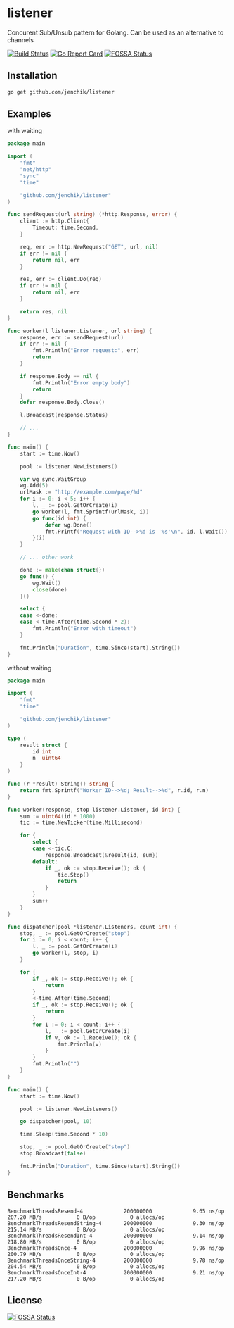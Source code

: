 # listener
Concurent Sub/Unsub pattern for Golang. Can be used as an alternative to channels

[![Build Status](https://travis-ci.org/jenchik/listener.svg)](https://travis-ci.org/jenchik/listener)
[![Go Report Card](https://goreportcard.com/badge/github.com/jenchik/listener)](https://goreportcard.com/report/github.com/jenchik/listener)
[![FOSSA Status](https://app.fossa.io/api/projects/git%2Bgithub.com%2Fjenchik%2Flistener.svg?type=shield)](https://app.fossa.io/projects/git%2Bgithub.com%2Fjenchik%2Flistener?ref=badge_shield)

Installation
------------

```bash
go get github.com/jenchik/listener
```

Examples
-------

with waiting
```go
package main

import (
	"fmt"
	"net/http"
	"sync"
	"time"

	"github.com/jenchik/listener"
)

func sendRequest(url string) (*http.Response, error) {
	client := http.Client{
		Timeout: time.Second,
	}

	req, err := http.NewRequest("GET", url, nil)
	if err != nil {
		return nil, err
	}

	res, err := client.Do(req)
	if err != nil {
		return nil, err
	}

	return res, nil
}

func worker(l listener.Listener, url string) {
	response, err := sendRequest(url)
	if err != nil {
		fmt.Println("Error request:", err)
		return
	}

	if response.Body == nil {
		fmt.Println("Error empty body")
		return
	}
	defer response.Body.Close()

	l.Broadcast(response.Status)

	// ...
}

func main() {
	start := time.Now()

	pool := listener.NewListeners()

	var wg sync.WaitGroup
	wg.Add(5)
	urlMask := "http://example.com/page/%d"
	for i := 0; i < 5; i++ {
		l, _ := pool.GetOrCreate(i)
		go worker(l, fmt.Sprintf(urlMask, i))
		go func(id int) {
			defer wg.Done()
			fmt.Printf("Request with ID-->%d is '%s'\n", id, l.Wait())
		}(i)
	}

	// ... other work

	done := make(chan struct{})
	go func() {
		wg.Wait()
		close(done)
	}()

	select {
	case <-done:
	case <-time.After(time.Second * 2):
		fmt.Println("Error with timeout")
	}

	fmt.Println("Duration", time.Since(start).String())
}
```

without waiting
```go
package main

import (
	"fmt"
	"time"

	"github.com/jenchik/listener"
)

type (
	result struct {
		id int
		n  uint64
	}
)

func (r *result) String() string {
	return fmt.Sprintf("Worker ID-->%d; Result-->%d", r.id, r.n)
}

func worker(response, stop listener.Listener, id int) {
	sum := uint64(id * 1000)
	tic := time.NewTicker(time.Millisecond)

	for {
		select {
		case <-tic.C:
			response.Broadcast(&result{id, sum})
		default:
			if _, ok := stop.Receive(); ok {
				tic.Stop()
				return
			}
		}
		sum++
	}
}

func dispatcher(pool *listener.Listeners, count int) {
	stop, _ := pool.GetOrCreate("stop")
	for i := 0; i < count; i++ {
		l, _ := pool.GetOrCreate(i)
		go worker(l, stop, i)
	}

	for {
		if _, ok := stop.Receive(); ok {
			return
		}
		<-time.After(time.Second)
		if _, ok := stop.Receive(); ok {
			return
		}
		for i := 0; i < count; i++ {
			l, _ := pool.GetOrCreate(i)
			if v, ok := l.Receive(); ok {
				fmt.Println(v)
			}
		}
		fmt.Println("")
	}
}

func main() {
	start := time.Now()

	pool := listener.NewListeners()

	go dispatcher(pool, 10)

	time.Sleep(time.Second * 10)

	stop, _ := pool.GetOrCreate("stop")
	stop.Broadcast(false)

	fmt.Println("Duration", time.Since(start).String())
}
```

Benchmarks
----------
```
BenchmarkThreadsResend-4             200000000             9.65 ns/op     207.20 MB/s           0 B/op           0 allocs/op
BenchmarkThreadsResendString-4       200000000             9.30 ns/op     215.14 MB/s           0 B/op           0 allocs/op
BenchmarkThreadsResendInt-4          200000000             9.14 ns/op     218.80 MB/s           0 B/op           0 allocs/op
BenchmarkThreadsOnce-4               200000000             9.96 ns/op     200.79 MB/s           0 B/op           0 allocs/op
BenchmarkThreadsOnceString-4         200000000             9.78 ns/op     204.54 MB/s           0 B/op           0 allocs/op
BenchmarkThreadsOnceInt-4            200000000             9.21 ns/op     217.20 MB/s           0 B/op           0 allocs/op
```


## License
[![FOSSA Status](https://app.fossa.io/api/projects/git%2Bgithub.com%2Fjenchik%2Flistener.svg?type=large)](https://app.fossa.io/projects/git%2Bgithub.com%2Fjenchik%2Flistener?ref=badge_large)